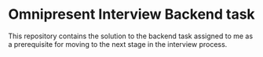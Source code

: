 # Omnipresent Interview Backend task

This repository contains the solution to the backend task assigned to me as a prerequisite for moving to the next stage in the interview process. 